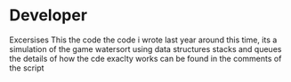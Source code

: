 # Developer 
Excersises
This the code the code i  wrote last year around this time, its a simulation of the game watersort using data structures stacks and queues
the details of how the cde exaclty works can be found in the comments of the script
